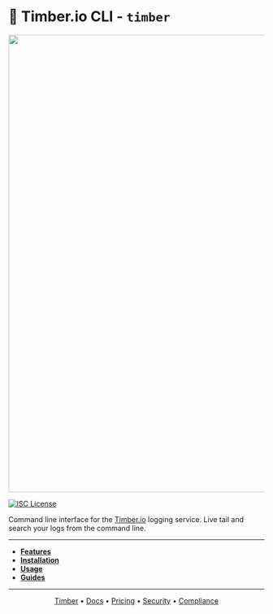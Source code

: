 # 🌲 Timber.io CLI - `timber`

<p align="center">
  <a href="https://timber.io" target="_blank" align="center">
    <img src="https://res.cloudinary.com/timber/image/upload/v1552328675/banner.jpg" width="900">
  </a>
  <br>
</p>

[![ISC License](https://img.shields.io/badge/license-ISC-ff69b4.svg)](LICENSE)

Command line interface for the [Timber.io](https://timber.io) logging service. Live tail and
search your logs from the command line.

---

* **[Features](https://docs.timber.io/clients/cli#features)**
* **[Installation](https://docs.timber.io/clients/cli#installation)**
* **[Usage](https://docs.timber.io/clients/cli#usage)**
* **[Guides](https://docs.timber.io/clients/cli/javascript#guides)**

---

<p align="center">
<a href="https://timber.io">Timber</a> &bull;
<a href="https://docs.timber.io">Docs</a> &bull;
<a href="https://timber.io/pricing">Pricing</a> &bull;
<a href="https://timber.io/terms">Security</a> &bull;
<a href="https://timber.io/privacy">Compliance</a>
</p>


